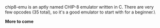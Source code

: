 chip8-emu is an aptly named CHIP-8 emulator written in C. There are very few opcodes (35 total), so it's a good emulator to start with for a beginner.\

**More to come**